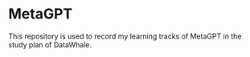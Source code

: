 # MetaGPT
This repository is used to record my learning tracks of MetaGPT in the study plan of DataWhale.
